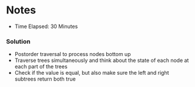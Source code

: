 # Notes

- Time Elapsed: 30 Minutes

### Solution

- Postorder traversal to process nodes bottom up
- Traverse trees simultaneously and think about the state of each node at each part of the trees
- Check if the value is equal, but also make sure the left and right subtrees return both true
